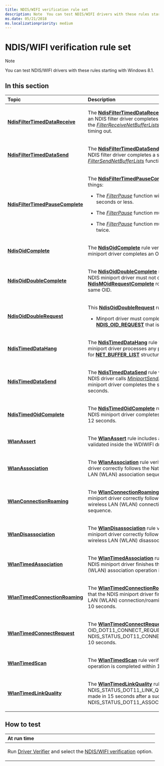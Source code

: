 ```yaml
---
title: NDIS/WIFI verification rule set
description: Note  You can test NDIS/WIFI drivers with these rules starting with Windows 8.1. .
ms.date: 05/21/2018
ms.localizationpriority: medium
---
```


# NDIS/WIFI verification rule set


> [!NOTE]
> You can test NDIS/WIFI drivers with these rules starting with Windows 8.1.

 

## In this section


<table>
<colgroup>
<col width="50%" />
<col width="50%" />
</colgroup>
<thead>
<tr class="header">
<th align="left">Topic</th>
<th align="left">Description</th>
</tr>
</thead>
<tbody>
<tr class="odd">
<td align="left"><p><a href="ndisfiltertimeddatareceive.md" data-raw-source="[&lt;strong&gt;NdisFilterTimedDataReceive&lt;/strong&gt;](ndisfiltertimeddatareceive.md)"><strong>NdisFilterTimedDataReceive</strong></a></p></td>
<td align="left"><p>The <a href="ndisfiltertimeddatareceive.md" data-raw-source="[&lt;strong&gt;NdisFilterTimedDataReceive&lt;/strong&gt;](ndisfiltertimeddatareceive.md)"><strong>NdisFilterTimedDataReceive</strong></a> rule verifies that an NDIS filter driver completes a receive request by the <a href="/windows-hardware/drivers/ddi/ndis/nc-ndis-filter_receive_net_buffer_lists" data-raw-source="[&lt;em&gt;FilterReceiveNetBufferLists&lt;/em&gt;](/windows-hardware/drivers/ddi/ndis/nc-ndis-filter_receive_net_buffer_lists)"><em>FilterReceiveNetBufferLists</em></a> function before timing out.</p></td>
</tr>
<tr class="even">
<td align="left"><p><a href="ndisfiltertimeddatasend.md" data-raw-source="[&lt;strong&gt;NdisFilterTimedDataSend&lt;/strong&gt;](ndisfiltertimeddatasend.md)"><strong>NdisFilterTimedDataSend</strong></a></p></td>
<td align="left"><p>The <a href="ndisfiltertimeddatasend.md" data-raw-source="[&lt;strong&gt;NdisFilterTimedDataSend&lt;/strong&gt;](ndisfiltertimeddatasend.md)"><strong>NdisFilterTimedDataSend</strong></a> rule verifies that an NDIS filter driver completes a send request by the <a href="/windows-hardware/drivers/ddi/ndis/nc-ndis-filter_send_net_buffer_lists" data-raw-source="[&lt;em&gt;FilterSendNetBufferLists&lt;/em&gt;](/windows-hardware/drivers/ddi/ndis/nc-ndis-filter_send_net_buffer_lists)"><em>FilterSendNetBufferLists</em></a> function before timing out.</p></td>
</tr>
<tr class="odd">
<td align="left"><p><a href="ndisfiltertimedpausecomplete-.md" data-raw-source="[&lt;strong&gt;NdisFilterTimedPauseComplete&lt;/strong&gt;](ndisfiltertimedpausecomplete-.md)"><strong>NdisFilterTimedPauseComplete</strong></a></p></td>
<td align="left"><p>The <a href="ndisfiltertimedpausecomplete-.md" data-raw-source="[&lt;strong&gt;NdisFilterTimedPauseComplete&lt;/strong&gt;](ndisfiltertimedpausecomplete-.md)"><strong>NdisFilterTimedPauseComplete</strong></a> verifies three things:</p>
<ul>
<li><p>The <a href="/windows-hardware/drivers/ddi/ndis/nc-ndis-filter_pause" data-raw-source="[&lt;em&gt;FilterPause&lt;/em&gt;](/windows-hardware/drivers/ddi/ndis/nc-ndis-filter_pause)"><em>FilterPause</em></a> function will be completed in 10 seconds or less.</p></li>
<li><p>The <a href="/windows-hardware/drivers/ddi/ndis/nc-ndis-filter_pause" data-raw-source="[&lt;em&gt;FilterPause&lt;/em&gt;](/windows-hardware/drivers/ddi/ndis/nc-ndis-filter_pause)"><em>FilterPause</em></a> function must not fail.</p></li>
<li><p>The <a href="/windows-hardware/drivers/ddi/ndis/nc-ndis-filter_pause" data-raw-source="[&lt;em&gt;FilterPause&lt;/em&gt;](/windows-hardware/drivers/ddi/ndis/nc-ndis-filter_pause)"><em>FilterPause</em></a> function must not complete twice.</p></li>
</ul></td>
</tr>
<tr class="even">
<td align="left"><p><a href="ndis-ndisoidcomplete.md" data-raw-source="[&lt;strong&gt;NdisOidComplete&lt;/strong&gt;](ndis-ndisoidcomplete.md)"><strong>NdisOidComplete</strong></a></p></td>
<td align="left"><p>The <a href="ndis-ndisoidcomplete.md" data-raw-source="[&lt;strong&gt;NdisOidComplete&lt;/strong&gt;](ndis-ndisoidcomplete.md)"><strong>NdisOidComplete</strong></a> rule verifies that an NDIS miniport driver completes an OID correctly.</p></td>
</tr>
<tr class="odd">
<td align="left"><p><a href="ndis-ndisoiddoublecomplete.md" data-raw-source="[&lt;strong&gt;NdisOidDoubleComplete&lt;/strong&gt;](ndis-ndisoiddoublecomplete.md)"><strong>NdisOidDoubleComplete</strong></a></p></td>
<td align="left"><p>The <a href="ndis-ndisoiddoublecomplete.md" data-raw-source="[&lt;strong&gt;NdisOidDoubleComplete&lt;/strong&gt;](ndis-ndisoiddoublecomplete.md)"><strong>NdisOidDoubleComplete</strong></a> rule specifies that an NDIS miniport driver must not call the <a href="/windows-hardware/drivers/ddi/ndis/nf-ndis-ndismoidrequestcomplete" data-raw-source="[&lt;strong&gt;NdisMOidRequestComplete&lt;/strong&gt;](/windows-hardware/drivers/ddi/ndis/nf-ndis-ndismoidrequestcomplete)"><strong>NdisMOidRequestComplete</strong></a> routine twice for the same OID.</p></td>
</tr>
<tr class="even">
<td align="left"><p><a href="ndis-ndisoiddoublerequest.md" data-raw-source="[&lt;strong&gt;NdisOidDoubleRequest&lt;/strong&gt;](ndis-ndisoiddoublerequest.md)"><strong>NdisOidDoubleRequest</strong></a></p></td>
<td align="left"><p>This <a href="ndis-ndisoiddoublerequest.md" data-raw-source="[&lt;strong&gt;NdisOidDoubleRequest&lt;/strong&gt;](ndis-ndisoiddoublerequest.md)"><strong>NdisOidDoubleRequest</strong></a> rule verifies that:</p>
<ul>
<li><p>Minport driver must complete the <a href="/windows-hardware/drivers/ddi/ndis/ns-ndis-_ndis_oid_request" data-raw-source="[&lt;strong&gt;NDIS_OID_REQUEST&lt;/strong&gt;](/windows-hardware/drivers/ddi/oidrequest/ns-oidrequest-ndis_oid_request)"><strong>NDIS_OID_REQUEST</strong></a> that is currently pending.</p></li>
</ul></td>
</tr>
<tr class="odd">
<td align="left"><p><a href="ndis-ndistimeddatahang.md" data-raw-source="[&lt;strong&gt;NdisTimedDataHang&lt;/strong&gt;](ndis-ndistimeddatahang.md)"><strong>NdisTimedDataHang</strong></a></p></td>
<td align="left"><p>The <a href="ndis-ndistimeddatahang.md" data-raw-source="[&lt;strong&gt;NdisTimedDataHang&lt;/strong&gt;](ndis-ndistimeddatahang.md)"><strong>NdisTimedDataHang</strong></a> rule verifies that an NDIS miniport driver processes any pending send requests for <a href="/windows-hardware/drivers/ddi/nbl/ns-nbl-net_buffer_list" data-raw-source="[&lt;strong&gt;NET_BUFFER_LIST&lt;/strong&gt;](/windows-hardware/drivers/ddi/nbl/ns-nbl-net_buffer_list)"><strong>NET_BUFFER_LIST</strong></a> structures within 22 seconds.</p></td>
</tr>
<tr class="even">
<td align="left"><p><a href="ndis-ndistimeddatasend.md" data-raw-source="[&lt;strong&gt;NdisTimedDataSend&lt;/strong&gt;](ndis-ndistimeddatasend.md)"><strong>NdisTimedDataSend</strong></a></p></td>
<td align="left"><p>The <a href="ndis-ndistimeddatasend.md" data-raw-source="[&lt;strong&gt;NdisTimedDataSend&lt;/strong&gt;](ndis-ndistimeddatasend.md)"><strong>NdisTimedDataSend</strong></a> rule verifies that when an NDIS driver calls <a href="/windows-hardware/drivers/ddi/ndis/nc-ndis-miniport_send_net_buffer_lists" data-raw-source="[&lt;em&gt;MiniportSendNetBufferLists&lt;/em&gt;](/windows-hardware/drivers/ddi/ndis/nc-ndis-miniport_send_net_buffer_lists)"><em>MiniportSendNetBufferLists</em></a>, the miniport driver completes the send request within 30 seconds.</p></td>
</tr>
<tr class="odd">
<td align="left"><p><a href="ndis-ndistimedoidcomplete.md" data-raw-source="[&lt;strong&gt;NdisTimedOidComplete&lt;/strong&gt;](ndis-ndistimedoidcomplete.md)"><strong>NdisTimedOidComplete</strong></a></p></td>
<td align="left"><p>The <a href="ndis-ndistimedoidcomplete.md" data-raw-source="[&lt;strong&gt;NdisTimedOidComplete&lt;/strong&gt;](ndis-ndistimedoidcomplete.md)"><strong>NdisTimedOidComplete</strong></a> rule specifies that the NDIS miniport driver completes an OID request within 12 seconds.</p></td>
</tr>
<tr class="even">
<td align="left"><p><a href="ndis-wlanassert.md" data-raw-source="[&lt;strong&gt;WlanAssert&lt;/strong&gt;](ndis-wlanassert.md)"><strong>WlanAssert</strong></a></p></td>
<td align="left"><p>The <a href="ndis-wlanassert.md" data-raw-source="[&lt;strong&gt;WlanAssociation&lt;/strong&gt;](ndis-wlanassert.md)"><strong>WlanAssert</strong></a> rule includes a set of checks validated inside the WDIWIFI driver.</p></td>
</tr>
<tr class="even">
<td align="left"><p><a href="ndis-wlanassociation.md" data-raw-source="[&lt;strong&gt;WlanAssociation&lt;/strong&gt;](ndis-wlanassociation.md)"><strong>WlanAssociation</strong></a></p></td>
<td align="left"><p>The <a href="ndis-wlanassociation.md" data-raw-source="[&lt;strong&gt;WlanAssociation&lt;/strong&gt;](ndis-wlanassociation.md)"><strong>WlanAssociation</strong></a> rule verifies the miniport driver correctly follows the Native 802.11 wireless LAN (WLAN) association sequence.</p></td>
</tr>
<tr class="odd">
<td align="left"><p><a href="ndis-wlanconnectionroaming.md" data-raw-source="[&lt;strong&gt;WlanConnectionRoaming&lt;/strong&gt;](ndis-wlanconnectionroaming.md)"><strong>WlanConnectionRoaming</strong></a></p></td>
<td align="left"><p>The <a href="ndis-wlanconnectionroaming.md" data-raw-source="[&lt;strong&gt;WlanConnectionRoaming&lt;/strong&gt;](ndis-wlanconnectionroaming.md)"><strong>WlanConnectionRoaming</strong></a> rule verifies the miniport driver correctly follows the Native 802.11 wireless LAN (WLAN) connection and roaming sequence.</p></td>
</tr>
<tr class="even">
<td align="left"><p><a href="ndis-wlandisassociation.md" data-raw-source="[&lt;strong&gt;WlanDisassociation&lt;/strong&gt;](ndis-wlandisassociation.md)"><strong>WlanDisassociation</strong></a></p></td>
<td align="left"><p>The <a href="ndis-wlandisassociation.md" data-raw-source="[&lt;strong&gt;WlanDisassociation&lt;/strong&gt;](ndis-wlandisassociation.md)"><strong>WlanDisassociation</strong></a> rule verifies that the miniport driver correctly follows the Native 802.11 wireless LAN (WLAN) disassociation sequence.</p></td>
</tr>
<tr class="odd">
<td align="left"><p><a href="ndis-wlantimedassociation.md" data-raw-source="[&lt;strong&gt;WlanTimedAssociation&lt;/strong&gt;](ndis-wlantimedassociation.md)"><strong>WlanTimedAssociation</strong></a></p></td>
<td align="left"><p>The <a href="ndis-wlantimedassociation.md" data-raw-source="[&lt;strong&gt;WlanTimedAssociation&lt;/strong&gt;](ndis-wlantimedassociation.md)"><strong>WlanTimedAssociation</strong></a> rule specifies that the NDIS miniport driver finishes the wireless LAN (WLAN) association operation in 10 seconds.</p></td>
</tr>
<tr class="even">
<td align="left"><p><a href="ndis-wlantimedconnectionroaming.md" data-raw-source="[&lt;strong&gt;WlanTimedConnectionRoaming&lt;/strong&gt;](ndis-wlantimedconnectionroaming.md)"><strong>WlanTimedConnectionRoaming</strong></a></p></td>
<td align="left"><p>The <a href="ndis-wlantimedconnectionroaming.md" data-raw-source="[&lt;strong&gt;WlanTimedConnectionRoaming&lt;/strong&gt;](ndis-wlantimedconnectionroaming.md)"><strong>WlanTimedConnectionRoaming</strong></a> rule specifies that the NDIS miniport driver finishes the wireless LAN (WLAN) connection/roaming operations within 10 seconds.</p></td>
</tr>
<tr class="odd">
<td align="left"><p><a href="ndis-wlantimedconnectrequest.md" data-raw-source="[&lt;strong&gt;WlanTimedConnectRequest&lt;/strong&gt;](ndis-wlantimedconnectrequest.md)"><strong>WlanTimedConnectRequest</strong></a></p></td>
<td align="left"><p>The <a href="ndis-wlantimedconnectrequest.md" data-raw-source="[&lt;strong&gt;WlanTimedConnectRequest&lt;/strong&gt;](ndis-wlantimedconnectrequest.md)"><strong>WlanTimedConnectRequest</strong></a> rule verifies that an OID_DOT11_CONNECT_REQUEST is followed by a NDIS_STATUS_DOT11_CONNECTION_START within 10 seconds.</p></td>
</tr>
<tr class="even">
<td align="left"><p><a href="ndis-wlantimedscan.md" data-raw-source="[&lt;strong&gt;WlanTimedScan&lt;/strong&gt;](ndis-wlantimedscan.md)"><strong>WlanTimedScan</strong></a></p></td>
<td align="left"><p>The <a href="ndis-wlantimedscan.md" data-raw-source="[&lt;strong&gt;WlanTimedScan&lt;/strong&gt;](ndis-wlantimedscan.md)"><strong>WlanTimedScan</strong></a> rule verifies that a WLAN scan operation is completed within 15 seconds.</p></td>
</tr>
<tr class="odd">
<td align="left"><p><a href="ndis-wlantimedlinkquality.md" data-raw-source="[&lt;strong&gt;WlanTimedLinkQuality&lt;/strong&gt;](ndis-wlantimedlinkquality.md)"><strong>WlanTimedLinkQuality</strong></a></p></td>
<td align="left"><p>The <a href="ndis-wlantimedlinkquality.md" data-raw-source="[&lt;strong&gt;WlanTimedLinkQuality&lt;/strong&gt;](ndis-wlantimedlinkquality.md)"><strong>WlanTimedLinkQuality</strong></a> rule specifies the NDIS_STATUS_DOT11_LINK_QUALITY indication is made in 15 seconds after a successful NDIS_STATUS_DOT11_ASSOCIATION_COMPLETION.</p></td>
</tr>
</tbody>
</table>

 

## How to test

<table>
<colgroup>
<col width="100%" />
</colgroup>
<thead>
<tr class="header">
<th align="left">At run time</th>
</tr>
</thead>
<tbody>
<tr class="odd">
<td align="left"><p>Run <a href="/windows-hardware/drivers/devtest/driver-verifier" data-raw-source="[Driver Verifier](./driver-verifier.md)">Driver Verifier</a> and select the <a href="/windows-hardware/drivers/devtest/ndis-wifi-verification" data-raw-source="[NDIS/WIFI verification](./ndis-wifi-verification.md)">NDIS/WIFI verification</a> option.</p></td>
</tr>
</tbody>
</table>

 

